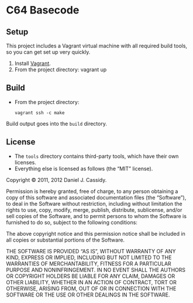 # C64 Basecode

## Setup

This project includes a Vagrant virtual machine with all required build tools,
so you can get set up very quickly.

1.  Install [Vagrant][1].
2.  From the project directory:
        vagrant up


## Build

*   From the project directory:

        vagrant ssh -c make

Build output goes into the `build` directory.


## License

*   The `tools` directory contains third-party tools, which have their own
    licenses.
*   Everything else is licensed as follows (the “MIT” license).

Copyright © 2011, 2012 Daniel J. Cassidy.

Permission is hereby granted, free of charge, to any person obtaining a copy
of this software and associated documentation files (the “Software”), to deal
in the Software without restriction, including without limitation the rights
to use, copy, modify, merge, publish, distribute, sublicense, and/or sell
copies of the Software, and to permit persons to whom the Software is
furnished to do so, subject to the following conditions:

The above copyright notice and this permission notice shall be included in all
copies or substantial portions of the Software.

THE SOFTWARE IS PROVIDED “AS IS”, WITHOUT WARRANTY OF ANY KIND, EXPRESS OR
IMPLIED, INCLUDING BUT NOT LIMITED TO THE WARRANTIES OF MERCHANTABILITY,
FITNESS FOR A PARTICULAR PURPOSE AND NONINFRINGEMENT. IN NO EVENT SHALL THE
AUTHORS OR COPYRIGHT HOLDERS BE LIABLE FOR ANY CLAIM, DAMAGES OR OTHER
LIABILITY, WHETHER IN AN ACTION OF CONTRACT, TORT OR OTHERWISE, ARISING FROM,
OUT OF OR IN CONNECTION WITH THE SOFTWARE OR THE USE OR OTHER DEALINGS IN THE
SOFTWARE.


[1]: http://vagrantup.com/
